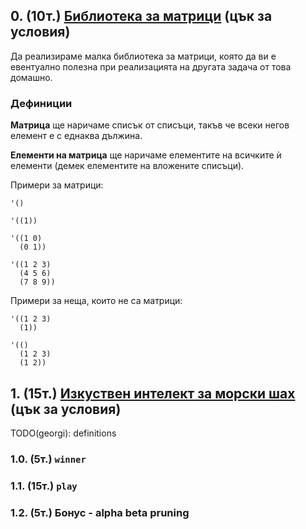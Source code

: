 ## 0. (10т.) [Библиотека за матрици] \(цък за условия\)
Да реализираме малка библиотека за матрици, която да ви е евентуално полезна при реализацията на другата задача от това домашно.

### Дефиниции
**Матрица** ще наричаме списък от списъци, такъв че всеки негов елемент е с еднаква дължина.

**Елементи на матрица** ще наричаме елементите на всичките ѝ елементи (демек елементите на вложените списъци).

Примери за матрици:
```
'()

'((1))

'((1 0)
  (0 1))

'((1 2 3)
  (4 5 6)
  (7 8 9))
```
Примери за неща, които не са матрици:
```
'((1 2 3)
  (1))
```
```
'(()
  (1 2 3)
  (1 2))
```

## 1. (15т.) [Изкуствен интелект за морски шах] \(цък за условия\)
TODO(georgi): definitions

### 1.0. (5т.) `winner`
### 1.1. (15т.) `play`
### 1.2. (5т.) Бонус - alpha beta pruning

[Библиотека за матрици]: MATRIX-TASKS.md
[Изкуствен интелект за морски шах]: XNO-TASKS.md
